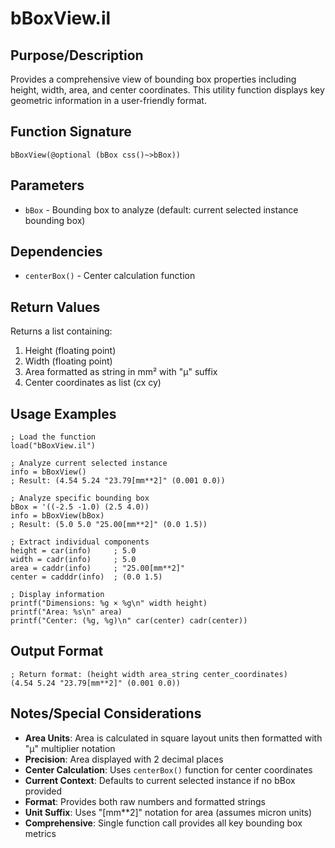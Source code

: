# bBoxView.il

## Purpose/Description
Provides a comprehensive view of bounding box properties including height, width, area, and center coordinates. This utility function displays key geometric information in a user-friendly format.

## Function Signature
```skill
bBoxView(@optional (bBox css()~>bBox))
```

## Parameters
- `bBox` - Bounding box to analyze (default: current selected instance bounding box)

## Dependencies
- `centerBox()` - Center calculation function

## Return Values
Returns a list containing:
1. Height (floating point)
2. Width (floating point)  
3. Area formatted as string in mm² with "µ" suffix
4. Center coordinates as list (cx cy)

## Usage Examples
```skill
; Load the function
load("bBoxView.il")

; Analyze current selected instance
info = bBoxView()
; Result: (4.54 5.24 "23.79[mm**2]" (0.001 0.0))

; Analyze specific bounding box
bBox = '((-2.5 -1.0) (2.5 4.0))
info = bBoxView(bBox)
; Result: (5.0 5.0 "25.00[mm**2]" (0.0 1.5))

; Extract individual components
height = car(info)     ; 5.0
width = cadr(info)     ; 5.0  
area = caddr(info)     ; "25.00[mm**2]"
center = cadddr(info)  ; (0.0 1.5)

; Display information
printf("Dimensions: %g × %g\n" width height)
printf("Area: %s\n" area)
printf("Center: (%g, %g)\n" car(center) cadr(center))
```

## Output Format
```skill
; Return format: (height width area_string center_coordinates)
(4.54 5.24 "23.79[mm**2]" (0.001 0.0))
```

## Notes/Special Considerations
- **Area Units**: Area is calculated in square layout units then formatted with "µ" multiplier notation
- **Precision**: Area displayed with 2 decimal places
- **Center Calculation**: Uses `centerBox()` function for center coordinates
- **Current Context**: Defaults to current selected instance if no bBox provided
- **Format**: Provides both raw numbers and formatted strings
- **Unit Suffix**: Uses "[mm**2]" notation for area (assumes micron units)
- **Comprehensive**: Single function call provides all key bounding box metrics